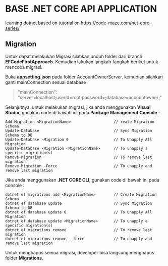 # BASE .NET CORE API APPLICATION

learning dotnet based on tutorial on <https://code-maze.com/net-core-series/>

## Migration

Untuk dapat melakukan Migrasi silahkan unduh folder dari branch **EFCodeFirstApproach**. Kemudian lakukan langkah-langkah berikut untuk mencoba migrasi.

Buka **appsetting.json** pada folder AccountOwnerServer. kemudian silahkan ganti mainConnection sesuai database

>"mainConnection": "server=localhost;userid=root;password=;database=accountowner;"

Selanjutnya, untuk melakukan migrasi, jika anda menggunakan **Visual Studio**, gunakan code di bawah ini pada **Package Management Console** :

``` Code Migrasi Visual Studio
Add-Migration <MigrationName>                   // reate Migration Schema
Update-Database                                 // Sync Migration Schema to DB
Update-Database -Migration 0                    // To Unapply All Migration
Update-Database -Migration <MigrationName>      // To unapply a specific migration(s)
Remove-Migration                                // To remove last migration
Remove-Migration -Force                         // To unapply and remove last migration
```

Jika anda menggunakan **.NET CORE CLI**, gunakan code di bawah ini pada console :

``` Code Migrasi .NET Core CLI
dotnet ef migrations add <MigrationName>        // Create Migration Schema
dotnet ef database update                       // Sync Migration Schema to DB
dotnet ef database update 0                     // To Unapply All Migration
dotnet ef database update <MigrationName>       // To unapply a specific migration(s)
dotnet ef migrations remove                     // To remove last migration
dotnet ef migrations remove --force             // To unapply and remove last migration
```

Untuk menghapus semua migrasi, developer bisa langsung menghapus folder **Migrations**.
